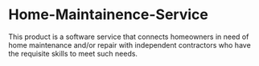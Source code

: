 # Home-Maintainence-Service
This product is a software service that connects homeowners in need of home maintenance and/or repair with independent contractors who have the requisite skills to meet such needs. 
